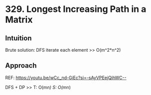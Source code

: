 # 329. Longest Increasing Path in a Matrix

## Intuition
Brute solution: DFS iterate each element >> O(m^2*n^2)

## Approach
REF: https://youtu.be/wCc_nd-GiEc?si=-sAyVPEejQihWC--

DFS + DP >>
T: O(m*n)
S: O(m*n)